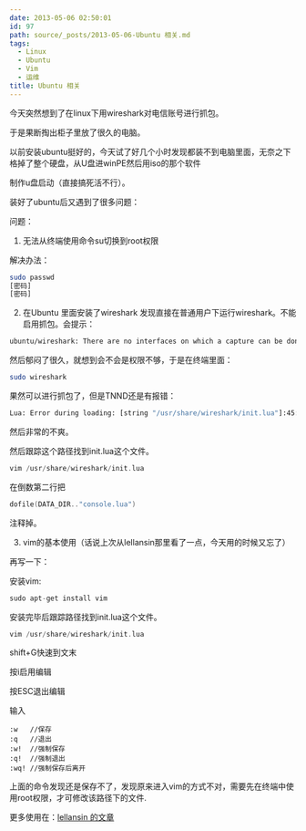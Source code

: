 ```yaml
---
date: 2013-05-06 02:50:01
id: 97
path: source/_posts/2013-05-06-Ubuntu 相关.md
tags:
  - Linux
  - Ubuntu
  - Vim
  - 运维
title: Ubuntu 相关
---
```


今天突然想到了在linux下用wireshark对电信账号进行抓包。

于是果断掏出柜子里放了很久的电脑。

以前安装ubuntu挺好的，今天试了好几个小时发现都装不到电脑里面，无奈之下格掉了整个硬盘，从U盘进winPE然后用iso的那个软件

制作u盘启动（直接搞死活不行）。

装好了ubuntu后又遇到了很多问题：

<!-- more -->

问题：

1. 无法从终端使用命令su切换到root权限

解决办法：

``` bash
sudo passwd
[密码]
[密码]
```

2. 在Ubuntu 里面安装了wireshark  发现直接在普通用户下运行wireshark。不能启用抓包。会提示：

``` bash
ubuntu/wireshark: There are no interfaces on which a capture can be done.
```

然后郁闷了很久，就想到会不会是权限不够，于是在终端里面：

``` bash
sudo wireshark
```

果然可以进行抓包了，但是TNND还是有报错：

``` bash
Lua: Error during loading: [string "/usr/share/wireshark/init.lua"]:45: dofile has been disabled
```

然后非常的不爽。

然后跟踪这个路径找到init.lua这个文件。

``` c
vim /usr/share/wireshark/init.lua
```

在倒数第二行把

``` c
dofile(DATA_DIR.."console.lua")
```

注释掉。

3. vim的基本使用（话说上次从lellansin那里看了一点，今天用的时候又忘了）

再写一下：

安装vim:

``` c
sudo apt-get install vim
```

安装完毕后跟踪路径找到init.lua这个文件。

``` c
vim /usr/share/wireshark/init.lua
```

shift+G快速到文末

按i启用编辑

按ESC退出编辑

输入

```
:w   //保存
:q   //退出
:w!  //强制保存
:q!  //强制退出
:wq! //强制保存后离开
```

上面的命令发现还是保存不了，发现原来进入vim的方式不对，需要先在终端中使用root权限，才可修改该路径下的文件.

更多使用在：[lellansin 的文章](http://www.lellansin.com/vim-%E5%9F%BA%E7%A1%80%E6%95%99%E7%A8%8B.html)